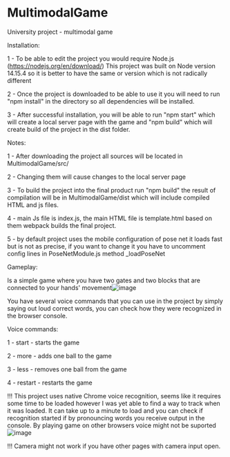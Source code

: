 # MultimodalGame
University project - multimodal game

Installation:

1 - To be able to edit the project you would require Node.js (https://nodejs.org/en/download/)
This project was built on Node version 14.15.4 so it is better to have the same or version which is not radically different

2 - Once the project is downloaded to be able to use it you will need to run "npm install" in the directory so all dependencies will be installed.

3 - After successful installation, you will be able to run "npm start" which will create a local server page with the game and "npm build" which will create build of the project in the dist folder.

Notes:

1 - After downloading the project all sources will be located in MultimodalGame/src/

2 - Changing them will cause changes to the local server page

3 - To build the project into the final product run "npm build" the result of compilation will be in MultimodalGame/dist which will include compiled HTML and js files.

4 - main Js file is index.js, the main HTML file is template.html based on them webpack builds the final project. 

5 - by default project uses the mobile configuration of pose net it loads fast but is not as precise, if you want to change it you have to uncomment config lines in PoseNetModule.js method _loadPoseNet

Gameplay:

Is a simple game where you have two gates and two blocks that are connected to your hands' movement![image](https://user-images.githubusercontent.com/40671175/130276505-c5973781-a021-4832-ac0b-f443a921c837.png)

You have several voice commands that you can use in the project by simply saying out loud correct words, you can check how they were recognized in the browser console.

Voice commands: 

1 - start - starts the game

2 - more - adds one ball to the game

3 - less - removes one ball from the game

4 - restart - restarts the game

!!! This project uses native Chrome voice recognition, seems like it requires some time to be loaded however I was yet able to find a way to track when it was loaded. It can take up to a minute to load and you can check if recognition started if by pronouncing words you receive output in the console. By playing game on other browsers voice might not be suported![image](https://user-images.githubusercontent.com/40671175/130277154-1baea5ad-0335-4a5b-bf24-963334dbcf76.png)

!!! Camera might not work if you have other pages with camera input open.


